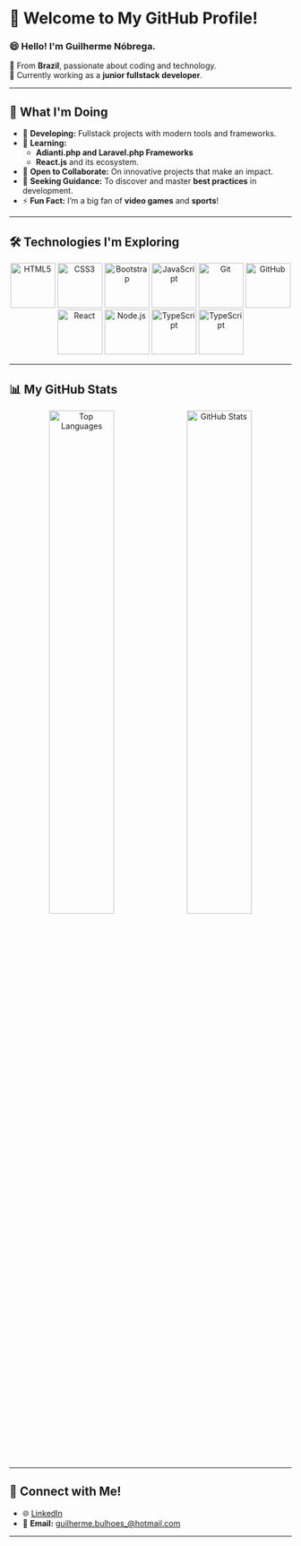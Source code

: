 # 👋 Welcome to My GitHub Profile!

### 😄 **Hello! I'm Guilherme Nóbrega.**  
🔹 From **Brazil**, passionate about coding and technology.  
🔹 Currently working as a **junior fullstack developer**.  

---

## 🚀 **What I'm Doing**  
- 🔭 **Developing:** Fullstack projects with modern tools and frameworks.  
- 🌱 **Learning:**  
  - **Adianti.php and Laravel.php Frameworks**  
  - **React.js** and its ecosystem.  
- 👯 **Open to Collaborate:** On innovative projects that make an impact.  
- 🤔 **Seeking Guidance:** To discover and master **best practices** in development.  
- ⚡ **Fun Fact:** I’m a big fan of **video games** and **sports**!

---

## 🛠 **Technologies I'm Exploring**

<div align="center">
  <img src="https://cdn.jsdelivr.net/gh/devicons/devicon/icons/html5/html5-original-wordmark.svg" alt="HTML5" height="80" />
  <img src="https://cdn.jsdelivr.net/gh/devicons/devicon/icons/css3/css3-original-wordmark.svg" alt="CSS3" height="80" />
  <img src="https://cdn.jsdelivr.net/gh/devicons/devicon/icons/bootstrap/bootstrap-original-wordmark.svg" alt="Bootstrap" height="80" />
  <img src="https://cdn.jsdelivr.net/gh/devicons/devicon/icons/javascript/javascript-original.svg" alt="JavaScript" height="80" />
  <img src="https://cdn.jsdelivr.net/gh/devicons/devicon/icons/git/git-original.svg" alt="Git" height="80" />
  <img src="https://cdn.jsdelivr.net/gh/devicons/devicon/icons/github/github-original-wordmark.svg" alt="GitHub" height="80" />
  <img src="https://cdn.jsdelivr.net/gh/devicons/devicon/icons/react/react-original-wordmark.svg" alt="React" height="80" />
  <img src="https://cdn.jsdelivr.net/gh/devicons/devicon/icons/nodejs/nodejs-original-wordmark.svg" alt="Node.js" height="80" />
  <img src="https://cdn.jsdelivr.net/gh/devicons/devicon/icons/typescript/typescript-original.svg" alt="TypeScript" height="80" />  

  <img src="https://cdn.jsdelivr.net/gh/devicons/devicon/icons/typescript/django-original.svg" alt="TypeScript" height="80" />
</div>

---

## 📊 **My GitHub Stats**

<div align="center">
  <img loading="lazy" width="48%" src="https://github-readme-stats.vercel.app/api/top-langs/?username=guinob17&layout=compact&theme=radical" alt="Top Languages" />
  <img loading="lazy" width="48%" src="https://github-readme-stats.vercel.app/api?username=guinob17&show_icons=true&theme=radical" alt="GitHub Stats" />
</div>

---

## 💬 **Connect with Me!**

  - 🌐 [LinkedIn](https://www.linkedin.com/in/guinob17/)  
  - 📧 **Email:** guilherme.bulhoes_@hotmail.com  

---
